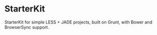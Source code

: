 # StarterKit
StarterKit for simple LESS + JADE projects, built on Grunt, with Bower and BrowserSync support.
